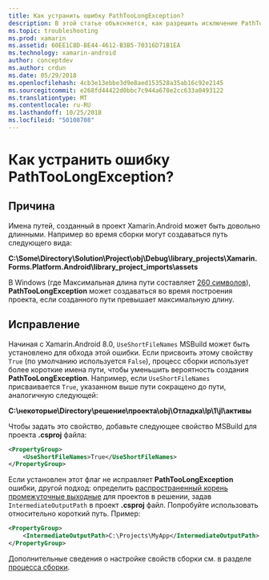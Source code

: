 ```yaml
---
title: Как устранить ошибку PathTooLongException?
description: В этой статье объясняется, как разрешить исключение PathTooLongException, которая может возникнуть при построении приложения.
ms.topic: troubleshooting
ms.prod: xamarin
ms.assetid: 60EE1C8D-BE44-4612-B3B5-70316D71B1EA
ms.technology: xamarin-android
author: conceptdev
ms.author: crdun
ms.date: 05/29/2018
ms.openlocfilehash: 4cb3e13ebbe3d9e8aed153528a35ab16c92e2145
ms.sourcegitcommit: e268fd44422d0bbc7c944a678e2cc633a0493122
ms.translationtype: MT
ms.contentlocale: ru-RU
ms.lasthandoff: 10/25/2018
ms.locfileid: "50108708"
---
```

# <a name="how-do-i-resolve-a-pathtoolongexception-error"></a>Как устранить ошибку PathTooLongException?

## <a name="cause"></a>Причина

Имена путей, созданный в проект Xamarin.Android может быть довольно длинными.
Например во время сборки могут создаваться путь следующего вида:

**C:\\Some\\Directory\\Solution\\Project\\obj\\Debug\\__library_projects__\\Xamarin.Forms.Platform.Android\\library_project_imports\\assets**

В Windows (где Максимальная длина пути составляет [260 символов](https://msdn.microsoft.com/library/windows/desktop/aa365247.aspx)), **PathTooLongException** может создаваться во время построения проекта, если созданного пути превышает максимальную длину. 

## <a name="fix"></a>Исправление

Начиная с Xamarin.Android 8.0, `UseShortFileNames` MSBuild может быть установлено для обхода этой ошибки. Если присвоить этому свойству `True` (по умолчанию используется `False`), процесс сборки использует более короткие имена пути, чтобы уменьшить вероятность создания **PathTooLongException**.
Например, если `UseShortFileNames` присваивается `True`, указанном выше пути сокращено до пути, аналогичную следующей:

**C:\\некоторые\\Directory\\решение\\проекта\\obj\\Отладка\\lp\\1\\jl\\активы**

Чтобы задать это свойство, добавьте следующее свойство MSBuild для проекта **.csproj** файла:

```xml
<PropertyGroup>
    <UseShortFileNames>True</UseShortFileNames>
</PropertyGroup>
```

Если установлен этот флаг не исправляет **PathTooLongException** ошибки, другой подход: определить [распространенный корень промежуточные выходные](https://blogs.msdn.microsoft.com/kirillosenkov/2015/04/04/using-a-common-intermediate-and-output-directory-for-your-solution/) для проектов в решении, задав `IntermediateOutputPath` в проект **.csproj** файл. Попробуйте использовать относительно короткий путь. Пример:

```xml
<PropertyGroup>
    <IntermediateOutputPath>C:\Projects\MyApp</IntermediateOutputPath>
</PropertyGroup>
```

Дополнительные сведения о настройке свойств сборки см. в разделе [процесса сборки](~/android/deploy-test/building-apps/build-process.md).
